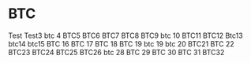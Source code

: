 # BTC
Test
Test3
btc 4
BTC5
BTC6
BTC7
BTC8
BTC9
btc 10
BTC11
BTC12
Btc13
btc14
btc15
BTC 16
BTC 17
BTC 18
BTC 19
btc 19
btc 20
BTC21
BTC 22
BTC23
BTC24
BTC25
BTC26
btc 28
BTC 29
BTC 30
BTC 31
BTC32
